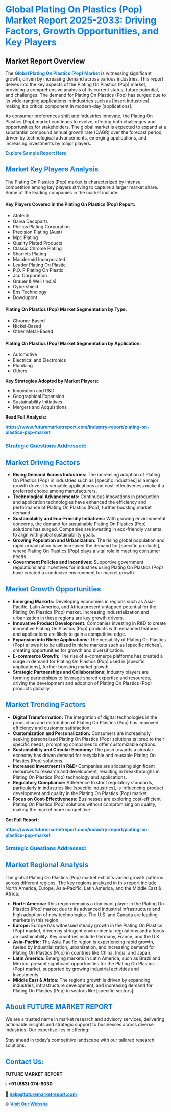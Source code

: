 <h1 style="color: #007BFF;">Global Plating On Plastics (Pop) Market Report 2025-2033: Driving Factors, Growth Opportunities, and Key Players</h1>

<section id="overview">
<h2>Market Report Overview</h2>
<p>The <a href="https://www.futuremarketreport.com/industry-report/plating-on-plastics-pop-market" style="color: #007BFF; text-decoration: none;"><strong>Global Plating On Plastics (Pop) Market</strong></a> is witnessing significant growth, driven by increasing demand across various industries. This report delves into the key aspects of the Plating On Plastics (Pop) market, providing a comprehensive analysis of its current status, future potential, and challenges. The demand for Plating On Plastics (Pop) has surged due to its wide-ranging applications in industries such as [insert industries], making it a critical component in modern-day [applications].</p>
<p>As consumer preferences shift and industries innovate, the Plating On Plastics (Pop) market continues to evolve, offering both challenges and opportunities for stakeholders. The global market is expected to expand at a substantial compound annual growth rate (CAGR) over the forecast period, driven by technological advancements, emerging applications, and increasing investments by major players.</p>
</section>

<section id="overview">
<p><a href="https://www.futuremarketreport.com/request-sample/reportId=30278" style="color: #007BFF; text-decoration: none;"><strong>Explore Sample Report Here</strong></a></p>
</section>

<section id="key-players">
<h2 style="color: #007BFF;">Market Key Players Analysis</h2>
<p>The Plating On Plastics (Pop) market is characterized by intense competition among key players striving to capture a larger market share. Some of the leading companies in the market include:</p>
<h4>Key Players Covered in the Plating On Plastics (Pop) Report:</h4>
<ul><li>Atotech</li><li>Galva Decoparts</li><li>Phillips Plating Corporation</li><li>Precision Plating (Aust)</li><li>Mpc Plating</li><li>Quality Plated Products</li><li>Classic Chrome Plating</li><li>Sharrets Plating</li><li>Macdermid Incorporated</li><li>Leader Plating On Plastic</li><li>P.O. P Plating On Plastic</li><li>Jcu Corporation</li><li>Grauer &amp; Weil (India)</li><li>Cybershield</li><li>Ens Technology</li><li>Dowdupont</li></ul>
<h4>Plating On Plastics (Pop) Market Segmentation by Type:</h4>
<ul><li>Chrome-Based</li><li>Nickel-Based</li><li>Other Metal-Based</li></ul>

<h4>Plating On Plastics (Pop) Market Segmentation by Application:</h4>
<ul><li>Automotive</li><li>Electrical and Electronics</li><li>Plumbing</li><li>Others</li></ul>
<p><strong>Key Strategies Adopted by Market Players:</strong></p>
<ul>
<li>Innovation and R&D</li>
<li>Geographical Expansion</li>
<li>Sustainability Initiatives</li>
<li>Mergers and Acquisitions</li>
</ul>
</section>

<section>
<p><strong>Read Full Analysis: </strong></p><a href="https://www.futuremarketreport.com/industry-report/plating-on-plastics-pop-market" style="color: #007BFF; text-decoration: none;"><strong>https://www.futuremarketreport.com/industry-report/plating-on-plastics-pop-market</strong></a>
<h3 style="color: #007BFF;">Strategic Questions Addressed:</h3>
</section>

<section id="driving-factors">
<h2 style="color: #007BFF;">Market Driving Factors</h2>
<ul>
<li><strong>Rising Demand Across Industries:</strong> The increasing adoption of Plating On Plastics (Pop) in industries such as [specific industries] is a major growth driver. Its versatile applications and cost-effectiveness make it a preferred choice among manufacturers.</li>
<li><strong>Technological Advancements:</strong> Continuous innovations in production and application technologies have enhanced the efficiency and performance of Plating On Plastics (Pop), further boosting market demand.</li>
<li><strong>Sustainability and Eco-Friendly Initiatives:</strong> With growing environmental concerns, the demand for sustainable Plating On Plastics (Pop) solutions has surged. Companies are investing in eco-friendly variants to align with global sustainability goals.</li>
<li><strong>Growing Population and Urbanization:</strong> The rising global population and rapid urbanization have increased the demand for [specific products], where Plating On Plastics (Pop) plays a vital role in meeting consumer needs.</li>
<li><strong>Government Policies and Incentives:</strong> Supportive government regulations and incentives for industries using Plating On Plastics (Pop) have created a conducive environment for market growth.</li>
</ul>
</section>

<section id="growth-opportunities">
<h2 style="color: #007BFF;">Market Growth Opportunities</h2>
<ul>
<li><strong>Emerging Markets:</strong> Developing economies in regions such as Asia-Pacific, Latin America, and Africa present untapped potential for the Plating On Plastics (Pop) market. Increasing industrialization and urbanization in these regions are key growth drivers.</li>
<li><strong>Innovative Product Development:</strong> Companies investing in R&D to create innovative Plating On Plastics (Pop) products with enhanced features and applications are likely to gain a competitive edge.</li>
<li><strong>Expansion into Niche Applications:</strong> The versatility of Plating On Plastics (Pop) allows it to be utilized in niche markets such as [specific niches], creating opportunities for growth and diversification.</li>
<li><strong>E-commerce Growth:</strong> The rise of e-commerce platforms has created a surge in demand for Plating On Plastics (Pop) used in [specific applications], further boosting market growth.</li>
<li><strong>Strategic Partnerships and Collaborations:</strong> Industry players are forming partnerships to leverage shared expertise and resources, driving the development and adoption of Plating On Plastics (Pop) products globally.</li>
</ul>
</section>

<section id="trending-factors">
<h2 style="color: #007BFF;">Market Trending Factors</h2>
<ul>
<li><strong>Digital Transformation:</strong> The integration of digital technologies in the production and distribution of Plating On Plastics (Pop) has improved efficiency and customer satisfaction.</li>
<li><strong>Customization and Personalization:</strong> Consumers are increasingly seeking personalized Plating On Plastics (Pop) solutions tailored to their specific needs, prompting companies to offer customizable options.</li>
<li><strong>Sustainability and Circular Economy:</strong> The push towards a circular economy has driven demand for recyclable and reusable Plating On Plastics (Pop) solutions.</li>
<li><strong>Increased Investment in R&D:</strong> Companies are allocating significant resources to research and development, resulting in breakthroughs in Plating On Plastics (Pop) technology and applications.</li>
<li><strong>Regulatory Compliance:</strong> Adherence to strict regulatory standards, particularly in industries like [specific industries], is influencing product development and quality in the Plating On Plastics (Pop) market.</li>
<li><strong>Focus on Cost-Effectiveness:</strong> Businesses are exploring cost-efficient Plating On Plastics (Pop) solutions without compromising on quality, making the market more competitive.</li>
</ul>
</section>

<section>
<p><strong>Get Full Report: </strong></p><a href="https://www.futuremarketreport.com/industry-report/plating-on-plastics-pop-market" style="color: #007BFF; text-decoration: none;"><strong>https://www.futuremarketreport.com/industry-report/plating-on-plastics-pop-market</strong></a>
<h3 style="color: #007BFF;">Strategic Questions Addressed:</h3>
</section>


<section id="regional-analysis">
<h2 style="color: #007BFF;">Market Regional Analysis</h2>
<p>The global Plating On Plastics (Pop) market exhibits varied growth patterns across different regions. The key regions analyzed in this report include North America, Europe, Asia-Pacific, Latin America, and the Middle East & Africa:</p>
<ul>
<li><strong>North America:</strong> This region remains a dominant player in the Plating On Plastics (Pop) market due to its advanced industrial infrastructure and high adoption of new technologies. The U.S. and Canada are leading markets in this region.</li>
<li><strong>Europe:</strong> Europe has witnessed steady growth in the Plating On Plastics (Pop) market, driven by stringent environmental regulations and a focus on sustainability. Key countries include Germany, France, and the U.K.</li>
<li><strong>Asia-Pacific:</strong> The Asia-Pacific region is experiencing rapid growth, fueled by industrialization, urbanization, and increasing demand for Plating On Plastics (Pop) in countries like China, India, and Japan.</li>
<li><strong>Latin America:</strong> Emerging markets in Latin America, such as Brazil and Mexico, present significant opportunities for the Plating On Plastics (Pop) market, supported by growing industrial activities and investments.</li>
<li><strong>Middle East & Africa:</strong> The region’s growth is driven by expanding industries, infrastructure development, and increasing demand for Plating On Plastics (Pop) in sectors like [specific sectors].</li>
</ul>
</section>

<footer>
<h2 style="color: #007BFF;">About FUTURE MARKET REPORT</h2>
<p>We are a trusted name in market research and advisory services, delivering actionable insights and strategic support to businesses across diverse industries. Our expertise lies in offering:</p>

<p>Stay ahead in today’s competitive landscape with our tailored research solutions.</p>

<h2 style="color: #007BFF;">Contact Us:</h2>
<p><strong>FUTURE MARKET REPORT</strong></p>
<p>📞 <strong>+91 (883) 074-8030</strong></p>
<p>📧 <strong><a href="mailto:help@futuremarketreport.com" style="color: #007BFF;">help@futuremarketreport.com</a></strong></p>
<p>🌐 <strong><a href="https://www.futuremarketreport.com/" style="color: #007BFF;">Visit Our Website</a></strong></p>
</footer>